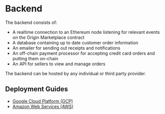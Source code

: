 # Backend

The backend consists of:

- A realtime connection to an Ethereum node listening for relevant events on the
  Origin Marketplace contract
- A database containing up to date customer order information
- An emailer for sending out receipts and notifications
- An off-chain payment processor for accepting credit card orders and putting
  them on-chain
- An API for sellers to view and manage orders

The backend can be hosted by any individual or third party provider.

## Deployment Guides

- [Google Cloud Platform (GCP)](deployment/gcp.md)
- [Amazon Web Services (AWS)](deployment/aws.md)
